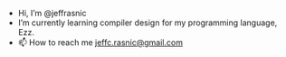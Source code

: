- Hi, I’m @jeffrasnic
- I’m currently learning compiler design for my programming language, Ezz.
- 📫 How to reach me jeffc.rasnic@gmail.com

<!---
jeffrasnic/jeffrasnic is a ✨ special ✨ repository because its `README.md` (this file) appears on your GitHub profile.
You can click the Preview link to take a look at your changes.
--->
